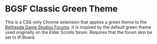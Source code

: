# BGSF Classic Green Theme

This is a CSS-only Chrome extension that applies a green theme to the
[Bethesda Game Studios Forums](http://forums.bethsoft.com/). It is inspired by
the default green theme used originally on the Elder Scrolls forum. Requires
that the forum skin be set to IP.Board.
